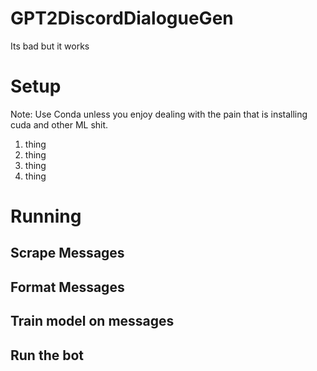 # GPT2DiscordDialogueGen
Its bad but it works

# Setup
Note: Use Conda unless you enjoy dealing with the pain that is installing cuda and other ML shit.
1. thing
2. thing
3. thing
4. thing

# Running

## Scrape Messages


## Format Messages


## Train model on messages


## Run the bot